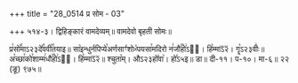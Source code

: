 +++
title = "28_0514 प्र सोम - 03"

+++
५१४-३। द्विहिङ्कारं वामदेव्यम्॥ वामदेवो बृहती सोमः॥

प्र꣢सो꣡꣯माऽ२३दे꣤꣯ववी꣥꣯तयाइ॥ सा꣡इन्धुर्नपिप्ये꣯अर्णसाꣳ꣯शोᳲ꣯पयसा꣯मदिरो न꣢जौ꣣꣯हो꣢ऽ३᳐। हि꣡म्माऽ᳒२᳒। गॄ꣡ऽ२३वीः꣢॥ अ꣡च्छा꣯को꣯शाम्म꣢धौ꣣꣯हो꣢ऽ३᳐। हि꣡म्माऽ᳒२᳒॥ श्चुता꣡म्। औऽ२३हो꣤वा꣥। हो꣤ऽ५इ॥ डा॥ दी-११। प-१०। मा-६॥ २२ (ङू) ९७५॥